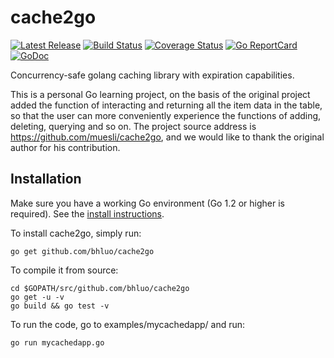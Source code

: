 # cache2go

[![Latest Release](https://img.shields.io/github/release/muesli/cache2go.svg)](https://github.com/muesli/cache2go/releases)
[![Build Status](https://github.com/muesli/cache2go/workflows/build/badge.svg)](https://github.com/muesli/cache2go/actions)
[![Coverage Status](https://coveralls.io/repos/github/muesli/cache2go/badge.svg?branch=master)](https://coveralls.io/github/muesli/cache2go?branch=master)
[![Go ReportCard](https://goreportcard.com/badge/muesli/cache2go)](https://goreportcard.com/report/muesli/cache2go)
[![GoDoc](https://godoc.org/github.com/golang/gddo?status.svg)](https://pkg.go.dev/github.com/muesli/cache2go)

Concurrency-safe golang caching library with expiration capabilities.

This is a personal Go learning project, on the basis of the original project added the function of interacting and returning all the item data in the table, so that the user can more conveniently experience the functions of adding, deleting, querying and so on. The project source address is <https://github.com/muesli/cache2go>, and we would like to thank the original author for his contribution.

## Installation

Make sure you have a working Go environment (Go 1.2 or higher is required).
See the [install instructions](https://golang.org/doc/install.html).

To install cache2go, simply run:

    go get github.com/bhluo/cache2go

To compile it from source:

    cd $GOPATH/src/github.com/bhluo/cache2go
    go get -u -v
    go build && go test -v


To run the code, go to examples/mycachedapp/ and run:

    go run mycachedapp.go
